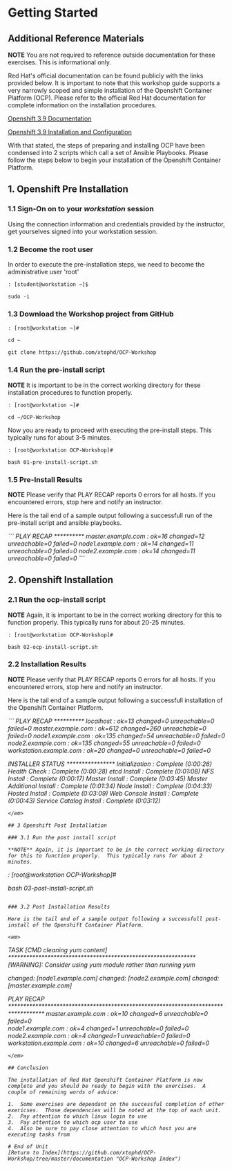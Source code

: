 # Getting Started

## Additional Reference Materials

**NOTE** You are not required to reference outside documentation for these exercises.  This is informational only.

Red Hat's official documentation can be found publicly with the links provided below.  It is important to note that this workshop guide supports a very narrowly scoped and simple installation of the Openshift Container Platform (OCP).  Please refer to the official Red Hat documentation for complete information on the installation procedures.

[Openshift 3.9 Documentation](https://access.redhat.com/documentation/en-us/openshift_container_platform/3.9/)

[Openshift 3.9 Installation and Configuration](https://access.redhat.com/documentation/en-us/openshift_container_platform/3.9/html/installation_and_configuration/)

With that stated, the steps of preparing and installing OCP have been condensed into 2 scripts which call a set of Ansible Playbooks.  Please follow the steps below to begin your installation of the Openshift Container Platform.

## 1. Openshift Pre Installation

### 1.1 Sign-On on to your *workstation* session

Using the connection information and credentials provided by the instructor, get yourselves signed into your workstation session.

### 1.2 Become the root user

In order to execute the pre-installation steps, we need to become the administrative user 'root'

    : [student@workstation ~]$ 
    
    sudo -i
    
### 1.3 Download the Workshop project from GitHub

    : [root@workstation ~]#
    
    cd ~
    
    git clone https://github.com/xtophd/OCP-Workshop

### 1.4 Run the pre-install script

**NOTE** It is important to be in the correct working directory for these installation procedures to function properly.  

```
: [root@workstation ~]#
    
cd ~/OCP-Workshop
```

Now you are ready to proceed with executing the pre-install steps.  This typically runs for about 3-5 minutes.    

```
: [root@workstation OCP-Workshop]#
   
bash 01-pre-install-script.sh
```

### 1.5 Pre-Install Results

**NOTE** Please verify that PLAY RECAP reports 0 errors for all hosts.  If you encountered errors, stop here and notify an instructor.

Here is the tail end of a sample output following a successfull run of the pre-install script and ansible playbooks.

<em>
```
PLAY RECAP **********
master.example.com         : ok=16   changed=12   unreachable=0    failed=0
node1.example.com          : ok=14   changed=11   unreachable=0    failed=0
node2.example.com          : ok=14   changed=11   unreachable=0    failed=0
```
</em>

## 2. Openshift Installation

### 2.1 Run the ocp-install script

**NOTE** Again, it is important to be in the correct working directory for this to function properly.  This typically runs for about 20-25 minutes.

```
: [root@workstation OCP-Workshop]#
  
bash 02-ocp-install-script.sh
```

### 2.2 Installation Results

**NOTE** Please verify that PLAY RECAP reports 0 errors for all hosts.  If you encountered errors, stop here and notify an instructor.

Here is the tail end of a sample output following a successfull installation of the Openshift Container Platform.

<em>
```
PLAY RECAP **********
localhost                  : ok=13   changed=0    unreachable=0    failed=0   
master.example.com         : ok=612  changed=260  unreachable=0    failed=0   
node1.example.com          : ok=135  changed=54   unreachable=0    failed=0   
node2.example.com          : ok=135  changed=55   unreachable=0    failed=0   
workstation.example.com    : ok=20   changed=0    unreachable=0    failed=0

INSTALLER STATUS ****************
Initialization             : Complete (0:00:26)
Health Check               : Complete (0:00:28)
etcd Install               : Complete (0:01:08)
NFS Install                : Complete (0:00:17)
Master Install             : Complete (0:03:45)
Master Additional Install  : Complete (0:01:34)
Node Install               : Complete (0:04:33)
Hosted Install             : Complete (0:03:09)
Web Console Install        : Complete (0:00:43)
Service Catalog Install    : Complete (0:03:12)
```
</em>

## 3 Openshift Post Installation

### 3.1 Run the post install script

**NOTE** Again, it is important to be in the correct working directory for this to function properly.  This typically runs for about 2 minutes.

```
: [root@workstation OCP-Workshop]#
        
bash 03-post-install-script.sh
```

### 3.2 Post Installation Results

Here is the tail end of a sample output following a successfull post-install of the Openshift Container Platform.

<em>
```
TASK [CMD cleaning yum content] **************************************************************
[WARNING]: Consider using yum module rather than running yum

changed: [node1.example.com]
changed: [node2.example.com]
changed: [master.example.com]

PLAY RECAP ***********************************************************************************
master.example.com         : ok=10   changed=6    unreachable=0    failed=0   
node1.example.com          : ok=4    changed=1    unreachable=0    failed=0   
node2.example.com          : ok=4    changed=1    unreachable=0    failed=0   
workstation.example.com    : ok=10   changed=6    unreachable=0    failed=0   
```
</em>

## Conclusion

The installation of Red Hat Openshift Container Platform is now complete and you should be ready to begin with the exercises.  A couple of remaining words of advice:

1.  Some exercises are dependant on the successful completion of other exericses.  Those dependencies will be noted at the top of each unit.
2.  Pay attention to which linux login to use
3.  Pay attention to which ocp user to use
4.  Also be sure to pay close attention to which host you are executing tasks from

# End of Unit
[Return to Index](https://github.com/xtophd/OCP-Workshop/tree/master/documentation "OCP-Workshop Index")
